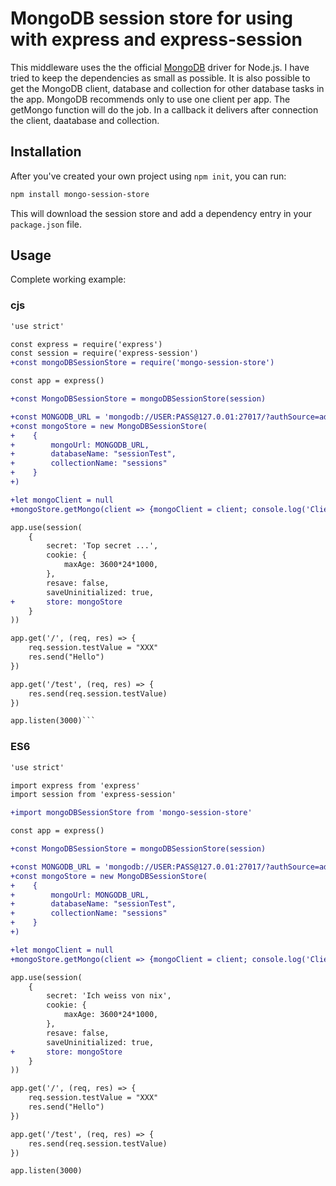 # MongoDB session store for using with express and express-session

This middleware uses the the official [MongoDB](https://www.mongodb.com/) driver for Node.js.
I have tried to keep the dependencies as small as possible.
It is also possible to get the MongoDB client, database and collection
for other database tasks in the app.
MongoDB recommends only to use one client per app.
The getMongo function will do the job. In a callback it delivers after connection the client, daatabase and collection.

## Installation

After you've created your own project using `npm init`, you can run:

```bash
npm install mongo-session-store
```
This will download the session store and add a dependency entry in your `package.json` file.

## Usage ##

Complete working example:
### cjs ###
```diff
'use strict'

const express = require('express')
const session = require('express-session')
+const mongoDBSessionStore = require('mongo-session-store')

const app = express()

+const MongoDBSessionStore = mongoDBSessionStore(session)

+const MONGODB_URL = 'mongodb://USER:PASS@127.0.01:27017/?authSource=admin'
+const mongoStore = new MongoDBSessionStore(
+    {
+        mongoUrl: MONGODB_URL,
+        databaseName: "sessionTest",
+        collectionName: "sessions"
+    }
+)

+let mongoClient = null
+mongoStore.getMongo(client => {mongoClient = client; console.log('Client connected')})

app.use(session(
    {
        secret: 'Top secret ...',
        cookie: {
            maxAge: 3600*24*1000,
        },
        resave: false,
        saveUninitialized: true,
+       store: mongoStore
    }
))

app.get('/', (req, res) => {
    req.session.testValue = "XXX"
    res.send("Hello")
})

app.get('/test', (req, res) => {
    res.send(req.session.testValue)
})

app.listen(3000)```
```
### ES6 ###
```diff
'use strict'

import express from 'express'
import session from 'express-session'

+import mongoDBSessionStore from 'mongo-session-store'

const app = express()

+const MongoDBSessionStore = mongoDBSessionStore(session)

+const MONGODB_URL = 'mongodb://USER:PASS@127.0.01:27017/?authSource=admin'
+const mongoStore = new MongoDBSessionStore(
+    {
+        mongoUrl: MONGODB_URL,
+        databaseName: "sessionTest",
+        collectionName: "sessions"
+    }
+)

+let mongoClient = null
+mongoStore.getMongo(client => {mongoClient = client; console.log('Client connected')})

app.use(session(
    {
        secret: 'Ich weiss von nix',
        cookie: {
            maxAge: 3600*24*1000,
        },
        resave: false,
        saveUninitialized: true,
+       store: mongoStore
    }
))

app.get('/', (req, res) => {
    req.session.testValue = "XXX"
    res.send("Hello")
})

app.get('/test', (req, res) => {
    res.send(req.session.testValue)
})

app.listen(3000)
```

